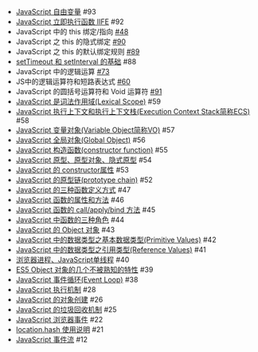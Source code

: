 - [JavaScript 自由变量](https://github.com/felix-cao/Blog/issues/93) #93
- [JavaScript 立即执行函数 IIFE](https://github.com/felix-cao/Blog/issues/92) #92
- JavaScript 中的 this 绑定/指向 [#48](https://github.com/felix-cao/Blog/issues/48)
- JavaScript 之 this 的隐式绑定 [#90](https://github.com/felix-cao/Blog/issues/90)
- JavaScript 之 this 的默认绑定规则 [#89](https://github.com/felix-cao/Blog/issues/89)
- [setTimeout 和 setInterval 的基础](https://github.com/felix-cao/Blog/issues/88) #88
- JavaScript 中的逻辑运算 [#73](https://github.com/felix-cao/Blog/issues/73)
- JS中的逻辑运算符和短路表达式 [#60](https://github.com/felix-cao/Blog/issues/60)
- JavaScript 的圆括号运算符和 Void 运算符 [#91](https://github.com/felix-cao/Blog/issues/91)
- [JavaScript 是词法作用域(Lexical Scope)](https://github.com/felix-cao/Blog/issues/59) #59
- [JavaScript 执行上下文和执行上下文栈(Execution Context Stack简称ECS)](https://github.com/felix-cao/Blog/issues/58) #58
- [JavaScript 变量对象(Variable Object简称VO)](https://github.com/felix-cao/Blog/issues/57) #57
- [JavaScript 全局对象(Global Object)](https://github.com/felix-cao/Blog/issues/56) #56
- [JavaScript 构造函数(constructor function)](https://github.com/felix-cao/Blog/issues/55) #55
- [JavaScript 原型、原型对象、隐式原型](https://github.com/felix-cao/Blog/issues/54) #54
- [JavaScript 的 constructor属性](https://github.com/felix-cao/Blog/issues/53) #53
- [JavaScript 的原型链(prototype chain)](https://github.com/felix-cao/Blog/issues/52) #52
- [JavaScript 的三种函数定义方式](https://github.com/felix-cao/Blog/issues/47) #47
- [JavaScript 函数的属性和方法](https://github.com/felix-cao/Blog/issues/46) #46
- [JavaScript 函数的 call/apply/bind 方法](https://github.com/felix-cao/Blog/issues/45) #45
- [JavaScript 中函数的三种角色](https://github.com/felix-cao/Blog/issues/44) #44
- [JavaScript 的 Object 对象](https://github.com/felix-cao/Blog/issues/43) #43
- [JavaScript 中的数据类型之基本数据类型(Primitive Values)](https://github.com/felix-cao/Blog/issues/42) #42
- [JavaScript 中的数据类型之引用类型(Reference Values)](https://github.com/felix-cao/Blog/issues/41) #41
- [浏览器进程、JavaScript单线程](https://github.com/felix-cao/Blog/issues/40) #40
- [ES5 Object 对象的几个不被熟知的特性](https://github.com/felix-cao/Blog/issues/39) #39
- [JavaScript 事件循环(Event Loop)](https://github.com/felix-cao/Blog/issues/38) #38
- [JavaScript 执行机制](https://github.com/felix-cao/Blog/issues/28) #28
- [JavaScript 的对象创建](https://github.com/felix-cao/Blog/issues/26) #26
- [JavaScript 的垃圾回收机制](https://github.com/felix-cao/Blog/issues/25) #25
- [JavaScript 浏览器事件](https://github.com/felix-cao/Blog/issues/22) #22
- [location.hash 使用说明](https://github.com/felix-cao/Blog/issues/21) #21
- [JavaScript 事件流](https://github.com/felix-cao/Blog/issues/12) #12
